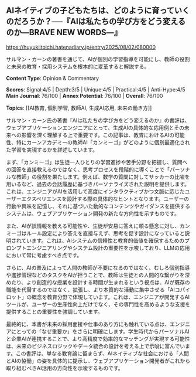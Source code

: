 ## AIネイティブの子どもたちは、どのように育っていくのだろうか？──『AIは私たちの学び方をどう変えるのか―BRAVE NEW WORDS―』

https://huyukiitoichi.hatenadiary.jp/entry/2025/08/02/080000

サルマン・カーンの著書を通じて、AIが個別の学習指導を可能にし、教師の役割と未来の教育・採用システムを根本的に変革すると解説する。

**Content Type**: Opinion & Commentary

**Scores**: Signal:4/5 | Depth:3/5 | Unique:4/5 | Practical:4/5 | Anti-Hype:4/5
**Main Journal**: 76/100 | **Annex Potential**: 76/100 | **Overall**: 76/100

**Topics**: [[AI教育, 個別学習, 教師AI, 生成AI応用, 未来の働き方]]

サルマン・カーン氏の著書『AIは私たちの学び方をどう変えるのか』の書評は、ウェブアプリケーションエンジニアにとって、生成AIの具体的な応用例とその未来への影響を深く理解する上で重要です。この記事は、教育におけるAIの可能性、特にカーンアカデミーの教師AI「カンミーゴ」がどのように個別最適化された学習を実現するかを詳述しています。

まず、「カンミーゴ」は生徒一人ひとりの学習進捗や苦手分野を把握し、質問への回答を直接教えるのではなく、思考プロセスを段階的に導くことで「パーソナルな教師」の役割を果たします。例えば、数学の質問に対してサッカーの比喩を用いるなど、過去の会話履歴に基づきパーソナライズされた説明を提供します。これは、エンジニアがAIを活用して高度にインタラクティブかつ文脈に応じたユーザーエクスペリエンスを設計する際の具体的なヒントとなります。ユーザーの行動や興味を記憶し、それに基づいた動的なコンテンツやガイダンスを提供するシステムは、ウェブアプリケーション開発の新たな方向性を示すものです。

また、AIが誤情報を教える可能性や、生徒が安易に答えに頼る懸念に対し、カンミーゴはルール設定により答えを直接与えず、思考を促す設計になっていると説明されています。これは、AIシステムの信頼性と教育的価値を確保するためのプロンプトエンジニアリングやシステム設計の重要性を示唆しており、LLMの応用において常に考慮すべき点です。

さらに、AIの普及によって人間の教師が不要になるのではなく、むしろ個別指導や進捗管理などのタスクをAIが担うことで、教師は生徒との人間的な繋がりを深めたり、より創造的な授業を設計する時間が生まれるという視点は、AIが既存の職能を代替するのではなく、拡張し、より本質的な活動に集中させる「AIコパイロット」の概念を教育分野で体現しています。これは、エンジニアが開発するAIツールが、ユーザーの生産性向上だけでなく、その専門性を高めるような支援を提供することの重要性を強調しています。

最終的に、本書が未来の採用面接や仕事のあり方にも触れている点は、エンジニアにとっての「なぜ重要か」をさらに明確にします。学生時代からパーソナルAIと企業AIが連携することで、より高精度で効率的なマッチングが実現する可能性は、未来のビジネスロジックやデータ統合の設計を考える上で示唆に富んでいます。この書評は、単なる教育論に留まらず、AIネイティブな社会における「人間とAIの協働」の姿を具体的に提示し、ウェブアプリケーション開発者がこれから取り組むべきAI活用の方向性を示唆するものです。